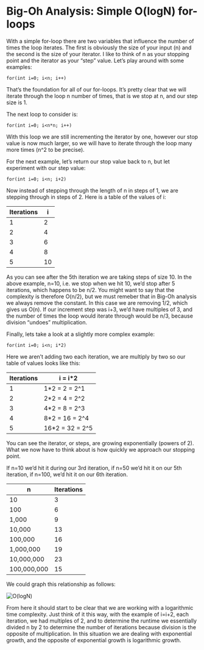 # Big-Oh Analysis: Simple O(logN) for-loops

With a simple for-loop there are two variables that influence the number of times the loop iterates. The first is obviously the size of your input (n) and the second is the size of your iterator. I like to think of n as your stopping point and the iterator as your “step” value. Let’s play around with some examples:

    for(int i=0; i<n; i++)

That’s the foundation for all of our for-loops. It’s pretty clear that we will iterate through the loop n number of times, that is we stop at n, and our step size is 1.

The next loop to consider is:

    for(int i=0; i<n*n; i++)

With this loop we are still incrementing the iterator by one, however our stop value is now much larger, so we will have to iterate through the loop many more times (n^2 to be precise).

For the next example, let’s return our stop value back to n, but let experiment with our step value:

    for(int i=0; i<n; i+2)

Now instead of stepping through the length of n in steps of 1, we are stepping through in steps of 2. Here is a table of the values of i:


| Iterations | i  |
|------------|----|
| 1          | 2  |
| 2          | 4  |
| 3          | 6  |
| 4          | 8  |
| 5          | 10 |

As you can see after the 5th iteration we are taking steps of size 10. In the above example, n=10, i.e. we stop when we hit 10, we’d stop after 5 iterations, which happens to be n/2. You might want to say that the complexity is therefore O(n/2), but we must remeber that in Big-Oh analysis we always remove the constant. In this case we are removing 1/2, which gives us O(n). If our increment step was i+3, we’d have multiples of 3, and the number of times the loop would iterate through would be n/3, because division “undoes” multiplication. 

Finally, lets take a look at a slightly more complex example:

    for(int i=0; i<n; i*2)

Here we aren’t adding two each iteration, we are multiply by two so our table of values looks like this:

| Iterations | i = i*2          |
|------------|------------------|
| 1          | 1*2 = 2 = 2^1    |
| 2          | 2*2 = 4 = 2^2    |
| 3          | 4*2 = 8 = 2^3    |
| 4          | 8*2 = 16 = 2^4   |
| 5          | 16*2 = 32 = 2^5  |

You can see the iterator, or steps, are growing exponentially (powers of 2). What we now have to think about is how quickly we approach our stopping point.

If n=10 we’d hit it during our 3rd iteration, if n=50 we’d hit it on our 5th iteration, if n=100, we’d hit it on our 6th iteration.

| n           | Iterations |
|-------------|------------|
| 10          | 3          |
| 100         | 6          |
| 1,000       | 9          |
| 10,000      | 13         |
| 100,000     | 16         |
| 1,000,000   | 19         |
| 10,000,000  | 23         |
| 100,000,000 | 15         |

We could graph this relationship as follows:

![O(logN)](http://i.imgur.com/CgUBeDI.png)

From here it should start to be clear that we are working with a logarithmic time complexity. Just think of it this way, with the example of i=i+2, each iteration, we had multiples of 2, and to determine the runtime we essentially divided n by 2 to determine the number of iterations because division is the opposite of multiplication. In this situation we are dealing with exponential growth, and the opposite of exponential growth is logarithmic growth. 
